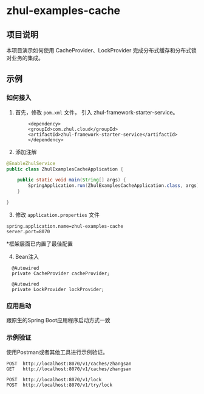 # zhul-examples-cache

## 项目说明

本项目演示如何使用 CacheProvider、LockProvider 完成分布式缓存和分布式锁对业务的集成。


## 示例

### 如何接入

1. 首先，修改 `pom.xml` 文件， 引入 zhul-framework-starter-service。

````
		<dependency>
        <groupId>com.zhul.cloud</groupId>
        <artifactId>zhul-framework-starter-service</artifactId>
		</dependency>
````

2. 添加注解

```java
@EnableZhulService
public class ZhulExamplesCacheApplication {

	public static void main(String[] args) {
		SpringApplication.run(ZhulExamplesCacheApplication.class, args);
	}

}
```

3. 修改 `application.properties` 文件

```
spring.application.name=zhul-examples-cache
server.port=8070
```

*框架层面已内置了最佳配置

4. Bean注入

```
  @Autowired
  private CacheProvider cacheProvider;
  
  @Autowired
  private LockProvider lockProvider;
```

### 应用启动

跟原生的Spring Boot应用程序启动方式一致

### 示例验证

使用Postman或者其他工具进行示例验证。

```
POST  http://localhost:8070/v1/caches/zhangsan
GET   http://localhost:8070/v1/caches/zhangsan
```

```
POST  http://localhost:8070/v1/lock
POST  http://localhost:8070/v1/try/lock
```